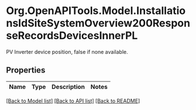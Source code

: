 # Org.OpenAPITools.Model.InstallationsIdSiteSystemOverview200ResponseRecordsDevicesInnerPL
PV Inverter device position, false if none available.

## Properties

Name | Type | Description | Notes
------------ | ------------- | ------------- | -------------

[[Back to Model list]](../../README.md#documentation-for-models) [[Back to API list]](../../README.md#documentation-for-api-endpoints) [[Back to README]](../../README.md)

